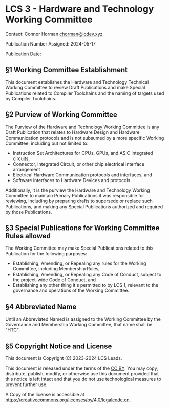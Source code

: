 # LCS 3 - Hardware and Technology Working Committee

Contact: Connor Horman <chorman@lcdev.xyz>

Publication Number Assigned: 2024-05-17

Publication Date: 

## §1 Working Committee Establishment

This document establishes the Hardware and Technology Technical Working Committee to review Draft Publications and make Special Publications related to Compiler Toolchains and the naming of targets used by Compiler Toolchains.

## §2 Purview of Working Committee

The Purview of the Hardware and Technology Working Committee is any Draft Publication that relates to Hardware Design and Hardware Communication protocols and is not subsumed by a more specific Working Committee, including but not limited to:
* Instruction Set Architectures for CPUs, GPUs, and ASIC integrated circuits,
* Connector, Integrated Circuit, or other chip electrical interface arrangement
* Electrical Hardware Communication protocols and interfaces, and
* Software interfaces to Hardware Devices and protocols.

Additionally, it is the purview the Hardware and Technology Working Committee to maintain Primary Publications it was responsible for reviewing, including by preparing drafts to supersede or replace such Publications, and making any Special Publications authorized and required by those Publications.

## §3 Special Publications for Working Committee Rules allowed

The Working Committee may make Special Publications related to this Publication for the following purposes:
* Establishing, Amending, or Repealing any rules for the Working Committee, including Membership Rules, 
* Establishing, Amending, or Repealing any Code of Conduct, subject to the project-wide Code of Conduct, and
* Establishing any other thing it's permitted to by LCS 1, relevant to the governance and operations of the Working Committee.

## §4 Abbreviated Name

Until an Abbreviated Named is assigned to the Working Committee by the Governance and Membership Working Committee, that name shall be "HTC".

## §5 Copyright Notice and License

This document is Copyright (C) 2023-2024 LCS Leads.

This document is released under the terms of the [CC BY](https://creativecommons.org/licenses/by/4.0/). You may copy, distribute, publish, modify, or otherwise use this document provided that this notice is left intact and that you do not use technological measures to prevent further use.

A Copy of the license is accessible at <https://creativecommons.org/licenses/by/4.0/legalcode.en>. 